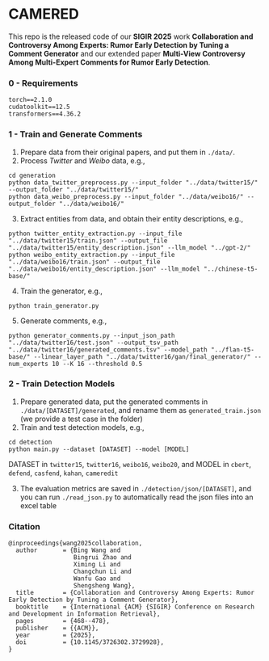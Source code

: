 # CAMERED
This repo is the released code of our **SIGIR 2025** work **Collaboration and Controversy Among Experts: Rumor Early Detection by Tuning a Comment Generator** and our extended paper **Multi-View Controversy Among Multi-Expert Comments for Rumor Early Detection**.


### 0 - Requirements

```
torch==2.1.0
cudatoolkit==12.5
transformers==4.36.2
```

### 1 - Train and Generate Comments

1. Prepare data from their original papers, and put them in `./data/`.
2. Process _Twitter_ and _Weibo_ data, e.g.,
```shell
cd generation
python data_twitter_preprocess.py --input_folder "../data/twitter15/" --output_folder "../data/twitter15/"
python data_weibo_preprocess.py --input_folder "../data/weibo16/" --output_folder "../data/weibo16/"
```
3. Extract entities from data, and obtain their entity descriptions, e.g.,
```shell
python twitter_entity_extraction.py --input_file "../data/twitter15/train.json" --output_file "../data/twitter15/entity_description.json" --llm_model "../gpt-2/"
python weibo_entity_extraction.py --input_file "../data/weibo16/train.json" --output_file "../data/weibo16/entity_description.json" --llm_model "../chinese-t5-base/"
```
4. Train the generator, e.g.,
```shell
python train_generator.py
```
5. Generate comments, e.g.,
```shell
python generator_comments.py --input_json_path "../data/twitter16/test.json" --output_tsv_path "../data/twitter16/generated_comments.tsv" --model_path "../flan-t5-base/" --linear_layer_path "../data/twitter16/gan/final_generator/" --num_experts 10 --K 16 --threshold 0.5
```

### 2 - Train Detection Models

1. Prepare generated data, put the generated comments in `./data/[DATASET]/generated`, and rename them as `generated_train.json` (we provide a test case in the folder)
2. Train and test detection models, e.g.,
```shell
cd detection
python main.py --dataset [DATASET] --model [MODEL]
```
DATASET in `twitter15`, `twitter16`, `weibo16`, `weibo20`, and MODEL in `cbert`, `defend`, `casfend`, `kahan`, `cameredit`

3. The evaluation metrics are saved in `./detection/json/[DATASET]`, and you can run `./read_json.py` to automatically read the json files into an excel table


### Citation
```
@inproceedings{wang2025collaboration,
  author       = {Bing Wang and
                  Bingrui Zhao and
                  Ximing Li and
                  Changchun Li and
                  Wanfu Gao and
                  Shengsheng Wang},
  title        = {Collaboration and Controversy Among Experts: Rumor Early Detection by Tuning a Comment Generator},
  booktitle    = {International {ACM} {SIGIR} Conference on Research and Development in Information Retrieval},
  pages        = {468--478},
  publisher    = {{ACM}},
  year         = {2025},
  doi          = {10.1145/3726302.3729928},
}
```


